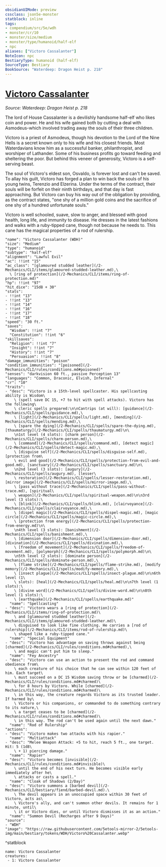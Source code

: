 ```yaml
---
obsidianUIMode: preview
cssclass: json5e-monster
statblock: inline
tags:
- compendium/src/5e/wdh
- monster/cr/10
- monster/size/medium
- monster/type/humanoid/half-elf
- npc
aliases: ["Victoro Cassalanter"]
NoteIcon: npc
BestiaryType: humanoid (half-elf)
SourceType: Bestiary
BookSource: "Waterdeep: Dragon Heist p. 218"
---
```

# [Victoro Cassalanter](2-Mechanics/CLI/bestiary/npc/victoro-cassalanter-wdh.md)
*Source: Waterdeep: Dragon Heist p. 218*  

The lord of House Cassalanter is a devilishly handsome half-elf who likes coin and power. He and his wife gained both by cutting a deal with Asmodeus-which involved trading away the souls of their three children.

Victoro is a priest of Asmodeus, though his devotion to the Lord of the Nine Hells is a secret known only to his wife and his closest friends. Most Waterdavians know him as a successful banker, philanthropist, and worshiper of Lathander. Some of his business profits go toward feeding and sheltering the poor. But behind this veneer of generosity, Victoro is a self-serving beast.

The soul of Victoro's eldest son, Osvaldo, is forever lost and can't be saved. To allay his guilt, Victoro has forged a plan to win back the souls of his young twins, Terenzio and Elzerina. Under the terms of the contract, their souls will be forfeit on their ninth birthdays, and that day is fast approaching. But Victoro can buy his way out of the obligation by providing, as the contract states, "one shy of a million gold coins and the sacrifice of one shy of a hundred unfortunate souls."

Victoro is well schooled, suave, slow to anger, and blessed with good health, long life, and immunity to disease. He dresses in the latest fashions and walks with a ruby-tipped cane, though not because he needs to. This cane has the magical properties of a rod of rulership.

```statblock
"name": "Victoro Cassalanter (WDH)"
"size": "Medium"
"type": "humanoid"
"subtype": "half-elf"
"alignment": "Lawful Evil"
"ac": !!int "15"
"ac_class": "[glamoured studded leather](/2-Mechanics/CLI/items/glamoured-studded-leather.md),\
  \ [ring of protection](/2-Mechanics/CLI/items/ring-of-protection.md)"
"hp": !!int "97"
"hit_dice": "15d8 + 30"
"stats":
- !!int "13"
- !!int "13"
- !!int "14"
- !!int "16"
- !!int "17"
- !!int "18"
"speed": "30 ft."
"saves":
  "Wisdom": !!int "7"
  "Constitution": !!int "6"
"skillsaves":
  "Religion": !!int "7"
  "Insight": !!int "7"
  "History": !!int "7"
  "Persuasion": !!int "8"
"damage_immunities": "poison"
"condition_immunities": "[poisoned](/2-Mechanics/CLI/rules/conditions.md#poisoned)"
"senses": "darkvision 60 ft., passive Perception 13"
"languages": "Common, Draconic, Elvish, Infernal"
"cr": "10"
"traits":
- "desc": "Victoro is a 15th-level spellcaster. His spellcasting ability is Wisdom\
    \ (spell save DC 15, +7 to hit with spell attacks). Victoro has the following\
    \ cleric spells prepared:\n\nCantrips (at will): [guidance](/2-Mechanics/CLI/spells/guidance.md),\
    \ [light](/2-Mechanics/CLI/spells/light.md), [mending](/2-Mechanics/CLI/spells/mending.md),\
    \ [spare the dying](/2-Mechanics/CLI/spells/spare-the-dying.md), [thaumaturgy](/2-Mechanics/CLI/spells/thaumaturgy.md)\n\
    \n1st level (4 slots): [charm person](/2-Mechanics/CLI/spells/charm-person.md),\
    \ [command](/2-Mechanics/CLI/spells/command.md), [detect magic](/2-Mechanics/CLI/spells/detect-magic.md),\
    \ [disguise self](/2-Mechanics/CLI/spells/disguise-self.md), [protection from\
    \ evil and good](/2-Mechanics/CLI/spells/protection-from-evil-and-good.md), [sanctuary](/2-Mechanics/CLI/spells/sanctuary.md)\n\
    \n2nd level (3 slots): [augury](/2-Mechanics/CLI/spells/augury.md), [lesser\
    \ restoration](/2-Mechanics/CLI/spells/lesser-restoration.md), [mirror image](/2-Mechanics/CLI/spells/mirror-image.md),\
    \ [pass without trace](/2-Mechanics/CLI/spells/pass-without-trace.md), [spiritual\
    \ weapon](/2-Mechanics/CLI/spells/spiritual-weapon.md)\n\n3rd level (3 slots):\
    \ [blink](/2-Mechanics/CLI/spells/blink.md), [clairvoyance](/2-Mechanics/CLI/spells/clairvoyance.md),\
    \ [dispel magic](/2-Mechanics/CLI/spells/dispel-magic.md), [magic circle](/2-Mechanics/CLI/spells/magic-circle.md),\
    \ [protection from energy](/2-Mechanics/CLI/spells/protection-from-energy.md)\n\
    \n4th level (3 slots): [banishment](/2-Mechanics/CLI/spells/banishment.md),\
    \ [dimension door](/2-Mechanics/CLI/spells/dimension-door.md), [divination](/2-Mechanics/CLI/spells/divination.md),\
    \ [freedom of movement](/2-Mechanics/CLI/spells/freedom-of-movement.md), [polymorph](/2-Mechanics/CLI/spells/polymorph.md)\n\
    \n5th level (2 slots): [dominate person](/2-Mechanics/CLI/spells/dominate-person.md),\
    \ [flame strike](/2-Mechanics/CLI/spells/flame-strike.md), [modify memory](/2-Mechanics/CLI/spells/modify-memory.md),\
    \ [insect plague](/2-Mechanics/CLI/spells/insect-plague.md)\n\n6th level (1\
    \ slots): [heal](/2-Mechanics/CLI/spells/heal.md)\n\n7th level (1 slots):\
    \ [divine word](/2-Mechanics/CLI/spells/divine-word.md)\n\n8th level (1 slots):\
    \ [earthquake](/2-Mechanics/CLI/spells/earthquake.md)"
  "name": "Spellcasting"
- "desc": "Victoro wears a [ring of protection](/2-Mechanics/CLI/items/ring-of-protection.md)\
    \ and [glamoured studded leather](/2-Mechanics/CLI/items/glamoured-studded-leather.md)\
    \ disguised to look like fine clothing. He carries a [rod of rulership](/2-Mechanics/CLI/items/rod-of-rulership.md)\
    \ shaped like a ruby-tipped cane."
  "name": "Special Equipment"
- "desc": "Victoro has advantage on saving throws against being [charmed](/2-Mechanics/CLI/rules/conditions.md#charmed),\
    \ and magic can't put him to sleep."
  "name": "Fey Ancestry"
- "desc": "Victoro can use an action to present the rod and command obedience from\
    \ each creature of his choice that he can see within 120 feet of him. Each target\
    \ must succeed on a DC 15 Wisdom saving throw or be [charmed](/2-Mechanics/CLI/rules/conditions.md#charmed)\
    \ for 8 hours by Victoro. While [charmed](/2-Mechanics/CLI/rules/conditions.md#charmed)\
    \ in this way, the creature regards Victoro as its trusted leader. If harmed by\
    \ Victoro or his companions, or commanded to do something contrary to its nature,\
    \ a target ceases to be [charmed](/2-Mechanics/CLI/rules/conditions.md#charmed)\
    \ in this way. The rod can't be used again until the next dawn."
  "name": "Rod of Rulership"
"actions":
- "desc": "Victoro makes two attacks with his rapier."
  "name": "Multiattack"
- "desc": "Melee Weapon Attack: +5 to hit, reach 5 ft., one target. Hit: 5 (1d8\
    \ + 1) piercing damage."
  "name": "Rapier"
- "desc": "Victoro becomes [invisible](/2-Mechanics/CLI/rules/conditions.md#invisible)\
    \ until the end of his next turn. He becomes visible early immediately after he\
    \ attacks or casts a spell."
  "name": "Cloak of Shadows (2/Day)"
- "desc": "Victoro summons a [barbed devil](/2-Mechanics/CLI/bestiary/fiend/barbed-devil.md).\
    \ The devil appears in an unoccupied space within 30 feet of Victoro, acts as\
    \ Victoro's ally, and can't summon other devils. It remains for 1 minute, until\
    \ it or Victoro dies, or until Victoro dismisses it as an action."
  "name": "Summon Devil (Recharges after 9 Days)"
"source":
- "WDH"
"image": "https://raw.githubusercontent.com/5etools-mirror-2/5etools-img/main/bestiary/tokens/WDH/Victoro%20Cassalanter.webp"
```
^statblock

```encounter-table
name: Victoro Cassalanter
creatures:
 - 1: Victoro Cassalanter
```